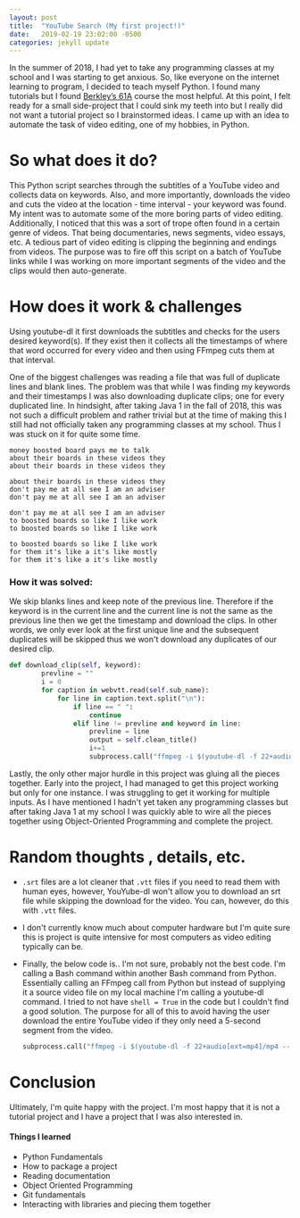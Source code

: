 ```yaml
---
layout: post
title:  "YouTube Search (My first project!)"
date:   2019-02-19 23:02:00 -0500
categories: jekyll update
---
```

In the summer of 2018, I had yet to take any programming classes at my school and I was starting to get anxious. So, like everyone on the internet learning to program, I decided to teach myself Python. I found many tutorials but I found [Berkley’s 61A](https://cs61a.org/) course the most helpful. At this point, I felt ready for a small side-project that I could sink my teeth into but I really did not want a tutorial project so I brainstormed ideas. I came up with an idea to automate the task of video editing, one of my hobbies, in Python.

# So what does it do?

This Python script searches through the subtitles of a YouTube video and collects data on keywords. Also, and more importantly, downloads the video and cuts the video at the location - time interval - your keyword was found. My intent was to automate some of the more boring parts of video editing. Additionally, I noticed that this was a sort of trope often found in a certain genre of videos. That being documentaries, news segments, video essays, etc. A tedious part of video editing is clipping the beginning and endings from videos. The purpose was to fire off this script on a batch of YouTube links while I was working on more important segments of the video and the clips would then auto-generate.

# How does it work & challenges

Using youtube-dl it first downloads the subtitles and checks for the users desired keyword(s). If they exist then it collects all the timestamps of where that word occurred for every video and then using FFmpeg cuts them at that interval.

One of the biggest challenges was reading a file that was full of duplicate lines and blank lines. The problem was that while I was finding my keywords and their timestamps I was also downloading duplicate clips; one for every duplicated line. In hindsight, after taking Java 1 in the fall of 2018, this was not such a difficult problem and rather trivial but at the time of making this I still had not officially taken any programming classes at my school. Thus I was stuck on it for quite some time. 

```
money boosted board pays me to talk
about their boards in these videos they
about their boards in these videos they
 
about their boards in these videos they
don't pay me at all see I am an adviser
don't pay me at all see I am an adviser
 
don't pay me at all see I am an adviser
to boosted boards so like I like work
to boosted boards so like I like work
 
to boosted boards so like I like work
for them it's like a it's like mostly
for them it's like a it's like mostly
```

### How it was solved:

We skip blanks lines and keep note of the previous line. Therefore if the keyword is in the current line and the current line is not the same as the previous line then we get the timestamp and download the clips. In other words, we only ever look at the first unique line and the subsequent duplicates will be skipped thus we won't download any duplicates of our desired clip.

```python
def download_clip(self, keyword):
        prevline = ""
        i = 0
        for caption in webvtt.read(self.sub_name):
            for line in caption.text.split("\n"):
                if line == " ":
                    continue
                elif line != prevline and keyword in line:
                    prevline = line
                    output = self.clean_title()
                    i+=1
                    subprocess.call("ffmpeg -i $(youtube-dl -f 22+audio[ext=mp4]/mp4 --get-url " + self.name + ") -ss " + caption.start + " -to " + caption.end + " " + output + str(i) + ".mp4", shell=True)
```



Lastly, the only other major hurdle in this project was gluing all the pieces together. Early into the project, I had managed to get this project working but only for one instance. I was struggling to get it working for multiple inputs. As I have mentioned I hadn't yet taken any programming classes but after taking Java 1 at my school I was quickly able to wire all the pieces together using Object-Oriented Programming and complete the project.

# Random thoughts , details, etc. 

- <code>.srt</code> files are a lot cleaner that `.vtt` files if you need to read them with human eyes, however, YouYube-dl won't allow you to download an srt file while skipping the download for the video. You can, however, do this with `.vtt` files.

- I don't currently know much about computer hardware but I'm quite sure this is project is quite intensive for most computers as video editing typically can be.

- Finally, the below code is.. I'm not sure, probably not the best code. I'm calling a Bash command within another Bash command from Python. Essentially calling an FFmpeg call from Python but instead of supplying it a source video file on my local machine I'm calling a  youtube-dl command. I tried to not have `shell = True` in the code but I couldn't find a good solution. The purpose for all of this to avoid having the user download the entire YouTube video if they only need a 5-second segment from the video.

  ```python
  subprocess.call("ffmpeg -i $(youtube-dl -f 22+audio[ext=mp4]/mp4 --get-url " + self.name + ") -ss " + caption.start + " -to " + caption.end + " " + output + str(i) + ".mp4", shell=True)
  ```

# Conclusion

Ultimately, I'm quite happy with the project. I'm most happy that it is not a tutorial project and I have a project that I was also interested in.

#### Things I learned

- Python Fundamentals
- How to package a project
- Reading documentation
- Object Oriented Programming
- Git fundamentals
- Interacting with libraries and piecing them together

